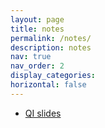 ```yaml
---
layout: page
title: notes
permalink: /notes/
description: notes 
nav: true
nav_order: 2
display_categories:  
horizontal: false
---
```



- [QI slides](https://siddhant-midha.github.io/assets/notes/qi_slides/tsc.pdf)